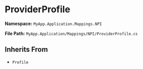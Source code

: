 # ProviderProfile

**Namespace:** `MyApp.Application.Mappings.NPI`

**File Path:** `MyApp.Application/Mappings/NPI/ProviderProfile.cs`

## Inherits From

- `Profile`


